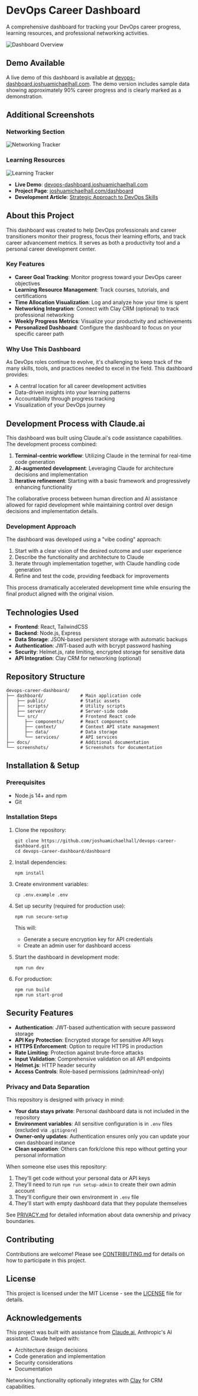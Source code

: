 # DevOps Career Dashboard

A comprehensive dashboard for tracking your DevOps career progress, learning resources, and professional networking activities.

![Dashboard Overview](screenshots/dashboard-overview.png)

## Demo Available

A live demo of this dashboard is available at [devops-dashboard.joshuamichaelhall.com](https://devops-dashboard.joshuamichaelhall.com?demo=true). The demo version includes sample data showing approximately 90% career progress and is clearly marked as a demonstration.

## Additional Screenshots

### Networking Section
![Networking Tracker](screenshots/dashboard-network.png)

### Learning Resources
![Learning Tracker](screenshots/dashboard-learning.png)

- **Live Demo**: [devops-dashboard.joshuamichaelhall.com](https://devops-dashboard.joshuamichaelhall.com?demo=true)
- **Project Page**: [joshuamichaelhall.com/dashboard](https://joshuamichaelhall.com/dashboard)
- **Development Article**: [Strategic Approach to DevOps Skills](https://joshuamichaelhall.com/blog/2025/05/20/strategic-approach-to-devops-skills)

## About this Project

This dashboard was created to help DevOps professionals and career transitioners monitor their progress, focus their learning efforts, and track career advancement metrics. It serves as both a productivity tool and a personal career development center.

### Key Features

- **Career Goal Tracking**: Monitor progress toward your DevOps career objectives
- **Learning Resource Management**: Track courses, tutorials, and certifications
- **Time Allocation Visualization**: Log and analyze how your time is spent
- **Networking Integration**: Connect with Clay CRM (optional) to track professional networking
- **Weekly Progress Metrics**: Visualize your productivity and achievements
- **Personalized Dashboard**: Configure the dashboard to focus on your specific career path

### Why Use This Dashboard

As DevOps roles continue to evolve, it's challenging to keep track of the many skills, tools, and practices needed to excel in the field. This dashboard provides:

- A central location for all career development activities
- Data-driven insights into your learning patterns
- Accountability through progress tracking
- Visualization of your DevOps journey

## Development Process with Claude.ai

This dashboard was built using Claude.ai's code assistance capabilities. The development process combined:

1. **Terminal-centric workflow**: Utilizing Claude in the terminal for real-time code generation
2. **AI-augmented development**: Leveraging Claude for architecture decisions and implementation
3. **Iterative refinement**: Starting with a basic framework and progressively enhancing functionality

The collaborative process between human direction and AI assistance allowed for rapid development while maintaining control over design decisions and implementation details.

### Development Approach

The dashboard was developed using a "vibe coding" approach:

1. Start with a clear vision of the desired outcome and user experience
2. Describe the functionality and architecture to Claude
3. Iterate through implementation together, with Claude handling code generation
4. Refine and test the code, providing feedback for improvements

This process dramatically accelerated development time while ensuring the final product aligned with the original vision.

## Technologies Used

- **Frontend**: React, TailwindCSS
- **Backend**: Node.js, Express
- **Data Storage**: JSON-based persistent storage with automatic backups
- **Authentication**: JWT-based auth with bcrypt password hashing
- **Security**: Helmet.js, rate limiting, encrypted storage for sensitive data
- **API Integration**: Clay CRM for networking (optional)

## Repository Structure

```
devops-career-dashboard/
├── dashboard/              # Main application code
│   ├── public/             # Static assets
│   ├── scripts/            # Utility scripts
│   ├── server/             # Server-side code
│   └── src/                # Frontend React code
│      ├── components/      # React components
│      ├── context/         # Context API state management
│      ├── data/            # Data storage
│      └── services/        # API services
├── docs/                   # Additional documentation
└── screenshots/            # Screenshots for documentation
```

## Installation & Setup

### Prerequisites

- Node.js 14+ and npm
- Git

### Installation Steps

1. Clone the repository:
   ```
   git clone https://github.com/joshuamichaelhall/devops-career-dashboard.git
   cd devops-career-dashboard/dashboard
   ```

2. Install dependencies:
   ```
   npm install
   ```

3. Create environment variables:
   ```
   cp .env.example .env
   ```

4. Set up security (required for production use):
   ```
   npm run secure-setup
   ```
   This will:
   - Generate a secure encryption key for API credentials
   - Create an admin user for dashboard access

5. Start the dashboard in development mode:
   ```
   npm run dev
   ```

6. For production:
   ```
   npm run build
   npm run start-prod
   ```

## Security Features

- **Authentication**: JWT-based authentication with secure password storage
- **API Key Protection**: Encrypted storage for sensitive API keys
- **HTTPS Enforcement**: Option to require HTTPS in production
- **Rate Limiting**: Protection against brute-force attacks
- **Input Validation**: Comprehensive validation on all API endpoints
- **Helmet.js**: HTTP header security
- **Access Controls**: Role-based permissions (admin/read-only)

### Privacy and Data Separation

This repository is designed with privacy in mind:

- **Your data stays private**: Personal dashboard data is not included in the repository
- **Environment variables**: All sensitive configuration is in `.env` files (excluded via `.gitignore`)
- **Owner-only updates**: Authentication ensures only you can update your own dashboard instance
- **Clean separation**: Others can fork/clone this repo without getting your personal information

When someone else uses this repository:
1. They'll get code without your personal data or API keys
2. They'll need to run `npm run setup-admin` to create their own admin account
3. They'll configure their own environment in `.env` file
4. They'll start with empty dashboard data that they populate themselves

See [PRIVACY.md](docs/PRIVACY.md) for detailed information about data ownership and privacy boundaries.

## Contributing

Contributions are welcome! Please see [CONTRIBUTING.md](CONTRIBUTING.md) for details on how to participate in this project.

## License

This project is licensed under the MIT License - see the [LICENSE](LICENSE) file for details.

## Acknowledgements

This project was built with assistance from [Claude.ai](https://claude.ai/), Anthropic's AI assistant. Claude helped with:
- Architecture design decisions
- Code generation and implementation
- Security considerations
- Documentation

Networking functionality optionally integrates with [Clay](https://clay.com/) for CRM capabilities.
